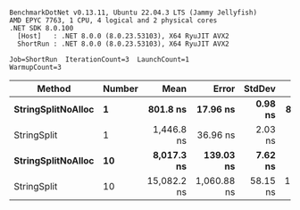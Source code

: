 ```

BenchmarkDotNet v0.13.11, Ubuntu 22.04.3 LTS (Jammy Jellyfish)
AMD EPYC 7763, 1 CPU, 4 logical and 2 physical cores
.NET SDK 8.0.100
  [Host]   : .NET 8.0.0 (8.0.23.53103), X64 RyuJIT AVX2
  ShortRun : .NET 8.0.0 (8.0.23.53103), X64 RyuJIT AVX2

Job=ShortRun  IterationCount=3  LaunchCount=1  
WarmupCount=3  

```
| Method             | Number | Mean        | Error       | StdDev   | Min         | Max         | Gen0   | Allocated |
|------------------- |------- |------------:|------------:|---------:|------------:|------------:|-------:|----------:|
| **StringSplitNoAlloc** | **1**      |    **801.8 ns** |    **17.96 ns** |  **0.98 ns** |    **800.8 ns** |    **802.7 ns** |      **-** |         **-** |
| StringSplit        | 1      |  1,446.8 ns |    36.96 ns |  2.03 ns |  1,445.3 ns |  1,449.1 ns | 0.0381 |    3208 B |
| **StringSplitNoAlloc** | **10**     |  **8,017.3 ns** |   **139.03 ns** |  **7.62 ns** |  **8,008.6 ns** |  **8,022.9 ns** |      **-** |         **-** |
| StringSplit        | 10     | 15,082.2 ns | 1,060.88 ns | 58.15 ns | 15,015.9 ns | 15,124.4 ns | 0.3815 |   32080 B |
